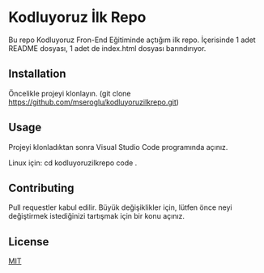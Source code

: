 # Kodluyoruz İlk Repo
Bu repo Kodluyoruz Fron-End Eğitiminde açtığım ilk repo. İçerisinde 1 adet README dosyası, 1 adet de index.html dosyası barındırıyor.

## Installation

Öncelikle projeyi klonlayın. (git clone https://github.com/mseroglu/kodluyoruzilkrepo.git)

## Usage 
Projeyi klonladıktan sonra Visual Studio Code programında açınız.

Linux için:
cd kodluyoruzilkrepo
code .

## Contributing 
Pull requestler kabul edilir. Büyük değişiklikler için, lütfen önce neyi değiştirmek istediğinizi tartışmak için bir konu açınız.

## License
[MIT](https://../LICENSE)



